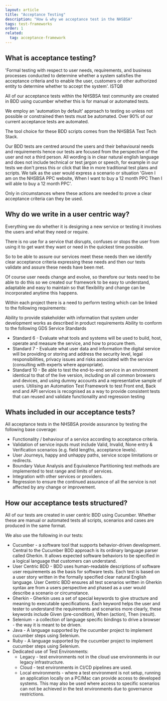 ```yaml
---
layout: article
title: "Acceptance Testing"
description: "How & why we acceptance test in the NHSBSA"
tags: test-frameworks
order: 1
related:
  tag: acceptance-framework
---
```


## What is acceptance testing?

'Formal testing with respect to user needs, requirements, and business processes conducted to determine whether a system satisfies the acceptance criteria and to enable the user, customers or other authorized entity to determine whether to accept the system'. ISTQB

All of our acceptance tests within the NHSBSA test community are created in BDD using cucumber whether this is for manual or automated tests.

We employ an 'automation by default' approach to testing so unless not possible or constrained then tests must be automated. Over 90% of our current acceptance tests are automated.

The tool choice for these BDD scripts comes from the NHSBSA Test Tech Stack.

Our BDD tests are centred around the users and their behavioural needs and requirements hence our tests are focused from the perspective of the user and not a third person. All wording is in clear natural english language and does not include technical or test jargon or speech, for example in our tests we don't press this or click that like in more traditional test plans and scripts. We talk as the user would express a scenario or situation 'Given I am on the NHSBSA PPC website, When I want to buy a 12 month PPC Then I will able to buy a 12 month PPC'.

Only in circumstances where these actions are needed to prove a clear acceptance criteria can they be used.

## Why do we write in a user centric way?

Everything we do whether it is designing a new service or testing it involves the users and what they need or require.

There is no use for a service that disrupts, confuses or stops the user from using it to get want they want or need in the quickest time possible.

So to be able to assure our services meet these needs then we identify clear acceptance criteria expressing these needs and then our tests validate and assure these needs have been met.

Of course user needs change and evolve, so therefore our tests need to be able to do this so we created our framework to be easy to understand, adaptable and easy to maintain so that flexibility and change can be incorporated anytime this happens.

Within each project there is a need to perform testing which can be linked to the following requirements:

Ability to provide stakeholder with information that system under development works as described in product requirements
Ability to conform to the following GDS Service Standards

- Standard 6 - Evaluate what tools and systems will be used to build, host, operate and measure the service, and how to procure them.
- Standard 7 - Evaluate what user data and information the digital service will be providing or storing and address the security level, legal responsibilities, privacy issues and risks associated with the service (consulting with experts where appropriate).
- Standard 10 - Be able to test the end-to-end service in an environment identical to that of the live version, including on all common browsers and devices, and using dummy accounts and a representative sample of users.
Utilising an Automation Test Framework to test Front end, Back end and API services is recognised as a way to provide consistent tests that can reused and validate functionality and regression testing

## Whats included in our acceptance tests?

All acceptance tests in the NHSBSA provide assurance by testing the following base coverage:

- Functionality / behaviour of a service according to acceptance criteria.
- Validation of service inputs must include Valid, Invalid, None entry & Verification scenarios (e.g. field lengths, acceptance levels).
- User Journeys, happy and unhappy paths, service scope limitations or redirects.
- Boundary Value Analysis and Equivalence Partitioning test methods are implemented to test range and limits of services.
- Integration with other services or providers.
- Regression to ensure the continued assurance of all the service is not affected by any change or improvement.

## How our acceptance tests structured?

All of our tests are created in user centric BDD using Cucumber. Whether these are manual or automated tests all scripts, scenarios and cases are produced in the same format.

We also use the following in our tests:

- Cucumber - a software tool that supports behavior-driven development. Central to the Cucumber BDD approach is its ordinary language parser called Gherkin. It allows expected software behaviors to be specified in a logical language that customers can understand.
- User Centric BDD - BDD uses human-readable descriptions of software user requirements as the basis for software tests. Each test is based on a user story written in the formally specified clear natural English language. User Centric BDD ensures all test scenarios written in Gherkin syntax are from a users perspective and phased as a user would describe a scenario or circumstance.
- Gherkin - Gherkin uses a set of special keywords to give structure and meaning to executable specifications. Each keyword helps the user and tester to understand the requirements and scenarios more clearly, these keywords include Given (pre-condition), When (action), Then (result).
- Selenium - a collection of language specific bindings to drive a browser - the way it is meant to be driven.
- Java - A language supported by the cucumber project to implement cucumber steps using Selenium.
- Ruby - A language supported by the cucumber project to implement cucumber steps using Selenium.
- Dedicated use of Test Environments:
  - Legacy - test environments not in the cloud use environments in our legacy infrastructure.
  - Cloud - test environments in CI/CD pipelines are used.
  - Local environments - where a test environment is not setup, running an application locally on a PC/Mac can provide access to developed systems. This may also be used where access to specific scenarios can not be achieved in the test environments due to governance restrictions.
